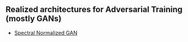 ## Realized architectures for Adversarial Training (mostly GANs)

* [Spectral Normalized GAN](https://arxiv.org/abs/1802.05957)
